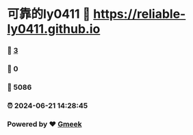 # 可靠的ly0411 :link: https://reliable-ly0411.github.io 
### :page_facing_up: [3](https://reliable-ly0411.github.io/tag.html) 
### :speech_balloon: 0 
### :hibiscus: 5086 
### :alarm_clock: 2024-06-21 14:28:45 
### Powered by :heart: [Gmeek](https://github.com/Meekdai/Gmeek)
